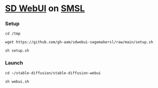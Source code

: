 # [SD WebUI](https://github.com/AUTOMATIC1111/stable-diffusion-webui) on [SMSL](https://studiolab.sagemaker.aws)

### Setup
```
cd /tmp
```
```
wget https://github.com/gh-aam/sdwebui-sagemakersl/raw/main/setup.sh
```
```
sh setup.sh
```

### Launch
```
cd ~/stable-diffusion/stable-diffusion-webui
```
```
sh webui.sh
```
